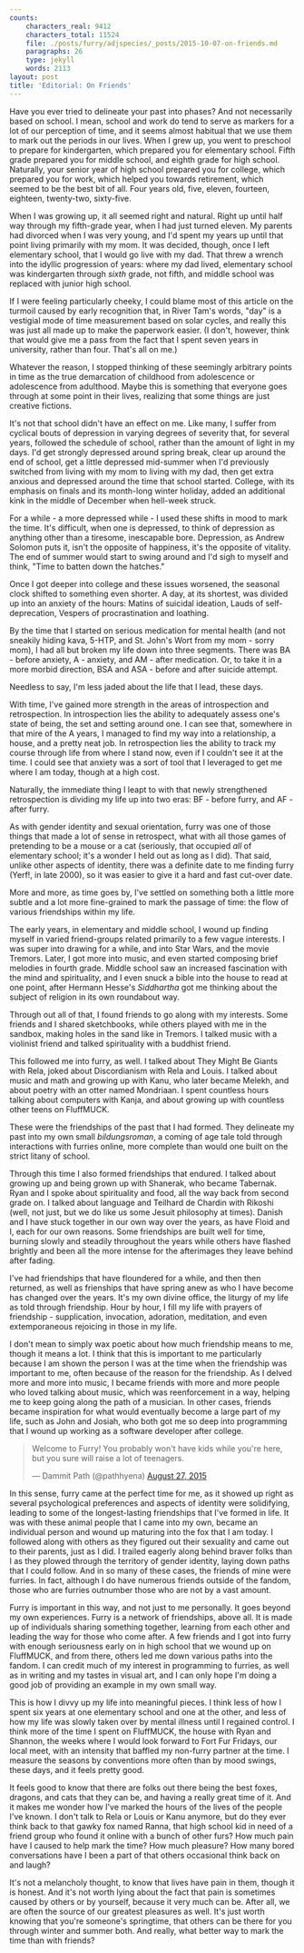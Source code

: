 ```yaml
---
counts:
    characters_real: 9412
    characters_total: 11524
    file: ./posts/furry/adjspecies/_posts/2015-10-07-on-friends.md
    paragraphs: 26
    type: jekyll
    words: 2113
layout: post
title: 'Editorial: On Friends'
---
```


Have you ever tried to delineate your past into phases?  And not necessarily based on school.  I mean, school and work do tend to serve as markers for a lot of our perception of time, and it seems almost habitual that we use them to mark out the periods in our lives.  When I grew up, you went to preschool to prepare for kindergarten, which prepared you for elementary school.  Fifth grade prepared you for middle school, and eighth grade for high school.  Naturally, your senior year of high school prepared you for college, which prepared you for work, which helped you towards retirement, which seemed to be the best bit of all.  Four years old, five, eleven, fourteen, eighteen, twenty-two, sixty-five.

When I was growing up, it all seemed right and natural.  Right up until half way through my fifth-grade year, when I had just turned eleven.  My parents had divorced when I was very young, and I'd spent my years up until that point living primarily with my mom.  It was decided, though, once I left elementary school, that I would go live with my dad.  That threw a wrench into the idyllic progression of years: where my dad lived, elementary school was kindergarten through *sixth* grade, not fifth, and middle school was replaced with junior high school.

If I were feeling particularly cheeky, I could blame most of this article on the turmoil caused by early recognition that, in River Tam's words, "day" is a vestigial mode of time measurement based on solar cycles, and really this was just all made up to make the paperwork easier.  (I don't, however, think that would give me a pass from the fact that I spent seven years in university, rather than four.  That's all on me.)

Whatever the reason, I stopped thinking of these seemingly arbitrary points in time as the true demarcation of childhood from adolescence or adolescence from adulthood.  Maybe this is something that everyone goes through at some point in their lives, realizing that some things are just creative fictions.

It's not that school didn't have an effect on me.  Like many, I suffer from cyclical bouts of depression in varying degrees of severity that, for several years, followed the schedule of school, rather than the amount of light in my days.  I'd get strongly depressed around spring break, clear up around the end of school, get a little depressed mid-summer when I'd previously switched from living with my mom to living with my dad, then get extra anxious and depressed around the time that school started.  College, with its emphasis on finals and its month-long winter holiday, added an additional kink in the middle of December when hell-week struck.

For a while - a more depressed while - I used these shifts in mood to mark the time.  It's difficult, when one is depressed, to think of depression as anything other than a tiresome, inescapable bore.  Depression, as Andrew Solomon puts it, isn't the opposite of happiness, it's the opposite of vitality.  The end of summer would start to swing around and I'd sigh to myself and think, "Time to batten down the hatches."

Once I got deeper into college and these issues worsened, the seasonal clock shifted to something even shorter.  A day, at its shortest, was divided up into an anxiety of the hours: Matins of suicidal ideation, Lauds of self-deprecation, Vespers of procrastination and loathing.

By the time that I started on serious medication for mental health (and not sneakily hiding kava, 5-HTP, and St. John's Wort from my mom - sorry mom), I had all but broken my life down into three segments.  There was BA - before anxiety, A - anxiety, and AM - after medication.  Or, to take it in a more morbid direction, BSA and ASA - before and after suicide attempt.

Needless to say, I'm less jaded about the life that I lead, these days.

With time, I've gained more strength in the areas of introspection and retrospection.  In introspection lies the ability to adequately assess one's state of being, the set and setting around one.  I can see that, somewhere in that mire of the A years, I managed to find my way into a relationship, a house, and a pretty neat job.  In retrospection lies the ability to track my course through life from where I stand now, even if I couldn't see it at the time.  I could see that anxiety was a sort of tool that I leveraged to get me where I am today, though at a high cost.

Naturally, the immediate thing I leapt to with that newly strengthened retrospection is dividing my life up into two eras: BF - before furry, and AF - after furry.

As with gender identity and sexual orientation, furry was one of those things that made a lot of sense in retrospect, what with all those games of pretending to be a mouse or a cat (seriously, that occupied *all* of elementary school; it's a wonder I held out as long as I did).  That said, unlike other aspects of identity, there was a definite date to me finding furry (Yerf!, in late 2000), so it was easier to give it a hard and fast cut-over date.

More and more, as time goes by, I've settled on something both a little more subtle and a lot more fine-grained to mark the passage of time: the flow of various friendships within my life.

The early years, in elementary and middle school, I wound up finding myself in varied friend-groups related primarily to a few vague interests.  I was super into drawing for a while, and into Star Wars, and the movie Tremors.  Later, I got more into music, and even started composing brief melodies in fourth grade.  Middle school saw an increased fascination with the mind and spirituality, and I even snuck a bible into the house to read at one point, after Hermann Hesse's *Siddhartha* got me thinking about the subject of religion in its own roundabout way.

Through out all of that, I found friends to go along with my interests.  Some friends and I shared sketchbooks, while others played with me in the sandbox, making holes in the sand like in Tremors.  I talked music with a violinist friend and talked spirituality with a buddhist friend.

This followed me into furry, as well.  I talked about They Might Be Giants with Rela, joked about Discordianism with Rela and Louis.  I talked about music and math and growing up with Kanu, who later became Melekh, and about poetry with an otter named Mondriaan.  I spent countless hours talking about computers with Kanja, and about growing up with countless other teens on FluffMUCK.

These were the friendships of the past that I had formed.  They delineate my past into my own small *bildungsroman*, a coming of age tale told through interactions with furries online, more complete than would one built on the strict litany of school.

Through this time I also formed friendships that endured.  I talked about growing up and being grown up with Shanerak, who became Tabernak.  Ryan and I spoke about spirituality and food, all the way back from second grade on.  I talked about language and Teilhard de Chardin with Rikoshi (well, not just, but we do like us some Jesuit philosophy at times).  Danish and I have stuck together in our own way over the years, as have Floid and I, each for our own reasons.  Some friendships are built well for time, burning slowly and steadily throughout the years while others have flashed brightly and been all the more intense for the afterimages they leave behind after fading.

I've had friendships that have floundered for a while, and then then returned, as well as frienships that have spring anew as who I have become has changed over the years.  It's my own divine office, the liturgy of my life as told through friendship.  Hour by hour, I fill my life with prayers of friendship - supplication, invocation, adoration, meditation, and even extemporaneous rejoicing in those in my life.

I don't mean to simply wax poetic about how much friendship means to me, though it means a lot.  I think that this is important to me particularly because I am shown the person I was at the time when the friendship was important to me, often because of the reason for the friendship.  As I delved more and more into music, I became friends with more and more people who loved talking about music, which was reenforcement in a way, helping me to keep going along the path of a musician.  In other cases, friends became inspiration for what would eventually become a large part of my life, such as John and Josiah, who both got me so deep into programming that I wound up working as a software developer after college.

<blockquote class="twitter-tweet" lang="en"><p lang="en" dir="ltr">Welcome to Furry! You probably won&#39;t have kids while you&#39;re here, but you sure will raise a lot of teenagers.</p>&mdash; Dammit Path (@pathhyena) <a href="https://twitter.com/pathhyena/status/636962531026735104">August 27, 2015</a></blockquote>
<script async src="//platform.twitter.com/widgets.js" charset="utf-8"></script>

In this sense, furry came at the perfect time for me, as it showed up right as several psychological preferences and aspects of identity were solidifying, leading to some of the longest-lasting friendships that I've formed in life.  It was with these animal people that I came into my own, became an individual person and wound up maturing into the fox that I am today.  I followed along with others as they figured out their sexuality and came out to their parents, just as I did.  I trailed eagerly along behind braver folks than I as they plowed through the territory of gender identity, laying down paths that I could follow.  And in so many of these cases, the friends of mine were furries.  In fact, although I do have numerous friends outside of the fandom, those who are furries outnumber those who are not by a vast amount.

Furry is important in this way, and not just to me personally.  It goes beyond my own experiences.  Furry is a network of friendships, above all.  It is made up of individuals sharing something together, learning from each other and leading the way for those who come after.  A few friends and I got into furry with enough seriousness early on in high school that we wound up on FluffMUCK, and from there, others led me down various paths into the fandom.  I can credit much of my interest in programming to furries, as well as in writing and my tastes in visual art, and I can only hope I'm doing a good job of providing an example in my own small way.

This is how I divvy up my life into meaningful pieces.  I think less of how I spent six years at one elementary school and one at the other, and less of how my life was slowly taken over by mental illness until I regained control.  I think more of the time I spent on FluffMUCK, the house with Ryan and Shannon, the weeks where I would look forward to Fort Fur Fridays, our local meet, with an intensity that baffled my non-furry partner at the time.  I measure the seasons by conventions more often than by mood swings, these days, and it feels pretty good.

It feels good to know that there are folks out there being the best foxes, dragons, and cats that they can be, and having a really great time of it.  And it makes me wonder how I've marked the hours of the lives of the people I've known.  I don't talk to Rela or Louis or Kanu anymore, but do they ever think back to that gawky fox named Ranna, that high school kid in need of a friend group who found it online with a bunch of other furs?  How much pain have I caused to help mark the time?  How much pleasure?  How many bored conversations have I been a part of that others occasional think back on and laugh?

It's not a melancholy thought, to know that lives have pain in them, though it is honest.  And it's not worth lying about the fact that pain is sometimes caused by others or by yourself, because it very much can be.  After all, we are often the source of our greatest pleasures as well.  It's just worth knowing that you're someone's springtime, that others can be there for you through winter and summer both.  And really, what better way to mark the time than with friends?
